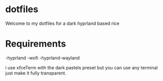 # dotfiles
Welcome to my dotfiles for a dark hyprland based rice
# Requirements
-hyprland
-wofi
-hyprland-wayland

i use xfceTerm with the dark pastels preset but you can use any terminal just make it fully transparent.
